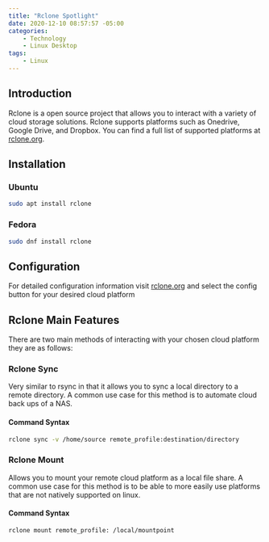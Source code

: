 ```yaml
---
title: "Rclone Spotlight"
date: 2020-12-10 08:57:57 -05:00
categories:
    - Technology
    - Linux Desktop
tags:
    - Linux
---
```

## Introduction
Rclone is a open source project that allows you to interact with a variety of cloud storage solutions. Rclone supports platforms such as Onedrive, Google Drive, and Dropbox. You can find a full list of supported platforms at [rclone.org](https://rclone.org#providers).

## Installation
### Ubuntu
```bash
sudo apt install rclone
```

### Fedora
```bash
sudo dnf install rclone
```

## Configuration
For detailed configuration information visit [rclone.org](https://rclone.org#providers) and select the config button for your desired cloud platform

## Rclone Main Features
There are two main methods of interacting with your chosen cloud platform they are as follows:
### Rclone Sync
Very similar to rsync in that it allows you to sync a local directory to a remote directory. A common use case for this method is to automate cloud back ups of a NAS.

#### Command Syntax
```bash
rclone sync -v /home/source remote_profile:destination/directory
```

### Rclone Mount
Allows you to mount your remote cloud platform as a local file share. A common use case for this method is to be able to more easily use platforms that are not natively supported on linux.

#### Command Syntax
```bash
rclone mount remote_profile: /local/mountpoint
```